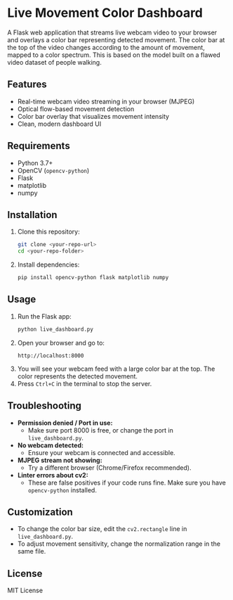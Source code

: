 # Live Movement Color Dashboard

A Flask web application that streams live webcam video to your browser and overlays a color bar representing detected movement. The color bar at the top of the video changes according to the amount of movement, mapped to a color spectrum. This is based on the model built on a flawed video dataset of people walking. 

## Features
- Real-time webcam video streaming in your browser (MJPEG)
- Optical flow-based movement detection
- Color bar overlay that visualizes movement intensity
- Clean, modern dashboard UI

## Requirements
- Python 3.7+
- OpenCV (`opencv-python`)
- Flask
- matplotlib
- numpy

## Installation
1. Clone this repository:
   ```bash
   git clone <your-repo-url>
   cd <your-repo-folder>
   ```
2. Install dependencies:
   ```bash
   pip install opencv-python flask matplotlib numpy
   ```

## Usage
1. Run the Flask app:
   ```bash
   python live_dashboard.py
   ```
2. Open your browser and go to:
   ```
   http://localhost:8000
   ```
3. You will see your webcam feed with a large color bar at the top. The color represents the detected movement.
4. Press `Ctrl+C` in the terminal to stop the server.

## Troubleshooting
- **Permission denied / Port in use:**
  - Make sure port 8000 is free, or change the port in `live_dashboard.py`.
- **No webcam detected:**
  - Ensure your webcam is connected and accessible.
- **MJPEG stream not showing:**
  - Try a different browser (Chrome/Firefox recommended).
- **Linter errors about cv2:**
  - These are false positives if your code runs fine. Make sure you have `opencv-python` installed.

## Customization
- To change the color bar size, edit the `cv2.rectangle` line in `live_dashboard.py`.
- To adjust movement sensitivity, change the normalization range in the same file.

## License
MIT License 

